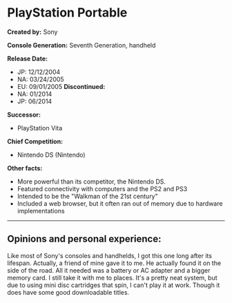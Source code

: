 # PlayStation Portable

**Created by:** Sony

**Console Generation:**  Seventh Generation, handheld

**Release Date:**
* JP: 12/12/2004
* NA: 03/24/2005
* EU: 09/01/2005
**Discontinued:**
* NA: 01/2014
* JP: 06/2014

**Successor:**
* PlayStation Vita

**Chief Competition:**
* Nintendo DS (Nintendo)

**Other facts:**
* More powerful than its competitor, the Nintendo DS.
* Featured connectivity with computers and the PS2 and PS3
* Intended to be the "Walkman of the 21st century"
* Included a web browser, but it often ran out of memory due to hardware implementations

---

## Opinions and personal experience:
Like most of Sony's consoles and handhelds, I got this one long after its lifespan. Actually, a friend of mine gave it to me. He actually found it on the side of the road. All it needed was a battery or AC adapter and a bigger memory card. I still take it with me to places. It's a pretty neat system, but due to using mini disc cartridges that spin, I can't play it at work. Though it does have some good downloadable titles.
